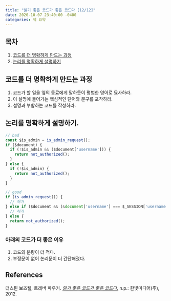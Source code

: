 ```yaml
---
title: "읽기 좋은 코드가 좋은 코드다 [12/12]"
date: 2020-10-07 23:40:00 -0400
categories: 책 요약
---
```


## 목차
  1. [코드를 더 명확하게 만드는 과정](#코드를-더-명확하게-만드는-과정)
  2. [논리를 명확하게 설명하기](#논리를-명확하게-설명하기) 

## 코드를 더 명확하게 만드는 과정
1. 코드가 할 일을 옆의 동료에게 말하듯이 평범한 영어로 묘사하라.
2. 이 설명에 들어가는 핵심적인 단어와 문구를 포착하라.
3. 설명과 부합하는 코드를 작성하라.

## 논리를 명확하게 설명하기.
```javascript
// bad
const $is_admin = is_admin_request();
if ($document) {
  if (!$is_admin && ($document['username'])) {
    return not_authorized();
  }
} else {
  if (!$is_admin) {
    return not_authorized();
  }
}

// good
if (is_admin_request()) {
  // 허가
} else if ($document && (&document['username'] === $_SESSION['username'])) {
  // 허가
} else {
  return not_authorized();
}
```
### 아래의 코드가 더 좋은 이유
1. 코드의 분량이 더 적다.
2. 부정문이 없어 논리문이 더 간단해졌다.

## References
더스틴 보즈웰, 트레버 파우커. [_읽기 좋은 코드가 좋은 코드다._](http://www.yes24.com/Product/Goods/6692314?scode=032&OzSrank=1) n.p.: 한빛미디어(주), 2012.
